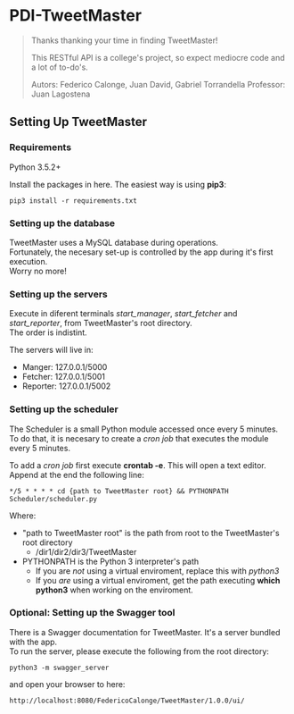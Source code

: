 # PDI-TweetMaster

>Thanks thanking your time in finding TweetMaster!
>
>This RESTful API is a college's project, so expect mediocre code and a lot of to-do's.
>
>Autors: Federico Calonge, Juan David, Gabriel Torrandella
>Professor: Juan Lagostena

## Setting Up TweetMaster

### Requirements

Python 3.5.2+

Install the packages in here. The easiest way is using **pip3**:

```
pip3 install -r requirements.txt
```

### Setting up the database

TweetMaster uses a MySQL database during operations.  
Fortunately, the necesary set-up is controlled by the app during it's first execution.  
Worry no more!

### Setting up the servers

Execute in diferent terminals _start_manager_, _start_fetcher_ and _start_reporter_, from TweetMaster's root directory.  
The order is indistint.

The servers will live in:  
 * Manger:   127.0.0.1/5000
 * Fetcher:  127.0.0.1/5001
 * Reporter: 127.0.0.1/5002
 
### Setting up the scheduler

The Scheduler is a small Python module accessed once every 5 minutes.  
To do that, it is necesary to create a _cron job_ that executes the module every 5 minutes.

To add a _cron job_ first execute **crontab -e**. This will open a text editor.
Append at the end the following line:
```
*/5 * * * * cd {path to TweetMaster root} && PYTHONPATH Scheduler/scheduler.py
```

Where:
 * "path to TweetMaster root" is the path from root to the TweetMaster's root directory
   * /dir1/dir2/dir3/TweetMaster
 * PYTHONPATH is the Python 3 interpreter's path
   * If you are _not_ using a virtual enviroment, replace this with _python3_
   * If you _are_ using a virtual enviroment, get the path executing **which python3** when working on the enviroment.

### Optional: Setting up the Swagger tool

There is a Swagger documentation for TweetMaster. It's a server bundled with the app.  
To run the server, please execute the following from the root directory:

```
python3 -m swagger_server
```

and open your browser to here:

```
http://localhost:8080/FedericoCalonge/TweetMaster/1.0.0/ui/
